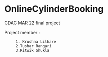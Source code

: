 # OnlineCylinderBooking

CDAC MAR 22 final project

Project member :
      
         1. Krushna Lilhare
         2.Tushar Rangari
         3.Ritwik Shukla
